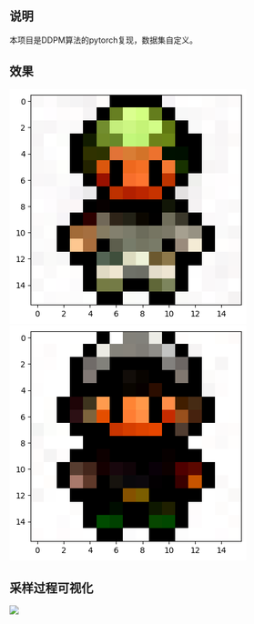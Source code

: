## 说明
本项目是DDPM算法的pytorch复现，数据集自定义。

## 效果

<img src="./display/001.png"/>

<img src="./display/003.png"/>

## 采样过程可视化

<img src="./display/ddpm_steps1.gif"/>

